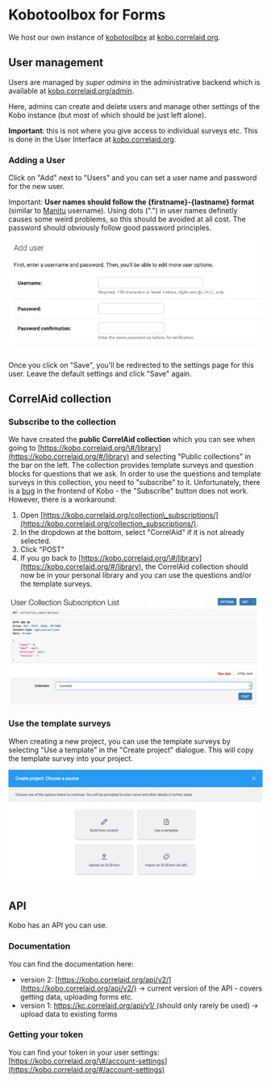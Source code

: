 # Kobotoolbox for Forms

We host our own instance of [kobotoolbox](https://www.kobotoolbox.org/) at [kobo.correlaid.org](https://kobo.correlaid.org).

## User management

Users are managed by _super admins_ in the administrative backend which is available at [kobo.correlaid.org/admin](https://kobo.correlaid.org/admin).

Here, admins can create and delete users and manage other settings of the Kobo instance \(but most of which should be just left alone\). 

**Important**: this is not where you give access to individual surveys etc. This is done in the User Interface at [kobo.correlaid.org](https://kobo.correlaid.org).

### Adding a User

Click on "Add" next to "Users" and you can set a user name and password for the new user. 

Important: **User names should follow the {firstname}-{lastname} format** \(similar to [Manitu](email.md#user-name-and-inbox) username\). Using dots \("."\) in user names definetly causes some weird problems, so this should be avoided at all cost. The password should obviously follow good password principles.  

![](../../.gitbook/assets/screenshot-2021-03-03-at-09.53.17.png)

Once you click on "Save", you'll be redirected to the settings page for this user. Leave the default settings and click "Save" again.

## CorrelAid collection

### Subscribe to the collection

We have created the **public CorrelAid collection** which you can see when going to [https://kobo.correlaid.org/\#/library](https://kobo.correlaid.org/#/library) and selecting "Public collections" in the bar on the left. The collection provides template surveys and question blocks for questions that we ask. In order to use the questions and template surveys in this collection, you need to "subscribe" to it. Unfortunately, there is a [bug](https://github.com/kobotoolbox/kpi/issues/2813) in the frontend of Kobo - the "Subscribe" button does not work. However, there is a workaround:

1. Open [https://kobo.correlaid.org/collection\_subscriptions/](https://kobo.correlaid.org/collection_subscriptions/). 
2. In the dropdown at the bottom, select "CorrelAid" if it is not already selected. 
3. Click "POST"
4. If you go back to [https://kobo.correlaid.org/\#/library](https://kobo.correlaid.org/#/library), the CorrelAid collection should now be in your personal library and you can use the questions and/or the template surveys.

![](../../.gitbook/assets/screenshot-2021-03-03-at-10.04.42.png)

### Use the template surveys

When creating a new project, you can use the template surveys by selecting "Use a template" in the "Create project" dialogue. This will copy the template survey into your project.

![](../../.gitbook/assets/screenshot-2021-03-03-at-10.09.44.png)

## API

Kobo has an API you can use. 

### Documentation

You can find the documentation here:

* version 2: [https://kobo.correlaid.org/api/v2/](https://kobo.correlaid.org/api/v2/) -&gt; current version of the API - covers getting data, uploading forms etc.
* version 1: [https://kc.correlaid.org/api/v1/ ](https://kc.kobotoolbox.org/api/v1/%20)\(should only rarely be used\) -&gt; upload data to existing forms

### Getting your token

You can find your token in your user settings: [https://kobo.correlaid.org/\#/account-settings](https://kobo.correlaid.org/#/account-settings) 

#### 



